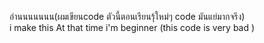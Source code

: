  อ่านนนนนนน(ผมเขียนcode ตัวนี้ตอนเรียนรุ้ใหม่ๆ code มันแย่มากจรึง)
<br>
i make this At that time i'm beginner (this code is very bad )
